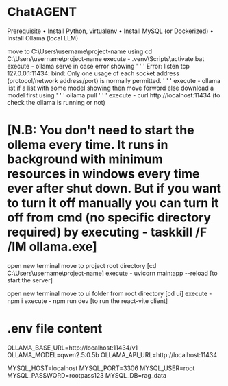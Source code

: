 # ChatAGENT
Prerequisite 
• Install Python, virtualenv
• Install MySQL (or Dockerized)
• Install Ollama (local LLM)

move to C:\Users\username\project-name using cd C:\Users\username\project-name
execute - .venv\Scripts\activate.bat
execute - ollama serve
in case error showing ' ' ' Error: listen tcp 127.0.0.1:11434: bind: Only one usage of each socket address (protocol/network address/port) is normally permitted. ' ' ' 
  execute - ollama list 
    if a list with some model showing then move forword else download a model first using ' ' ' ollama pull <model-name> ' ' '
  execute - curl http://localhost:11434 (to check the ollama is running or not)

# [N.B: You don't need to start the ollema every time. It runs in background with minimum resources in windows every time ever after shut down. But if you want to turn it off manually you can turn it off from cmd (no specific directory required) by executing - taskkill /F /IM ollama.exe]

open new terminal 
move to project root directory [cd C:\Users\username\project-name]
execute - uvicorn main:app --reload [to start the server]

open new terminal 
move to ui folder from root directory [cd ui]
execute - npm i
execute - npm run dev [to run the react-vite client]

# .env file content
OLLAMA_BASE_URL=http://localhost:11434/v1
OLLAMA_MODEL=qwen2.5:0.5b
OLLAMA_API_URL=http://localhost:11434


MYSQL_HOST=localhost
MYSQL_PORT=3306
MYSQL_USER=root
MYSQL_PASSWORD=rootpass123
MYSQL_DB=rag_data
